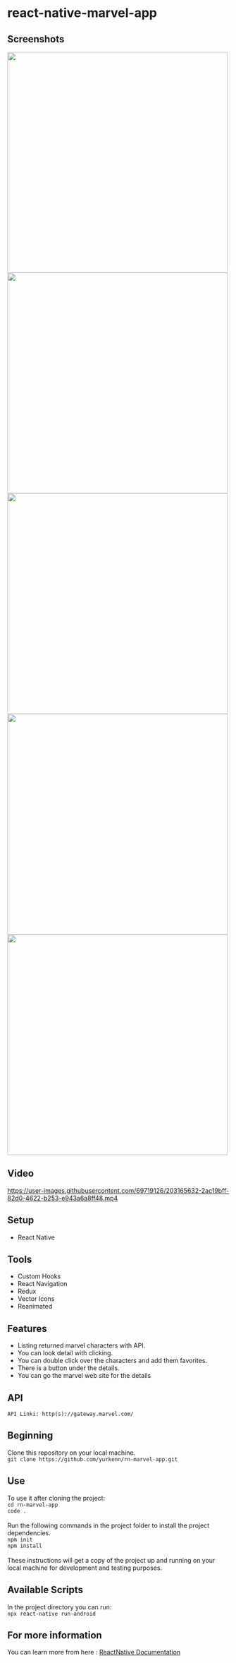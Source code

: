 # react-native-marvel-app

## Screenshots

<div>
<img src="https://user-images.githubusercontent.com/69719126/202918720-059d6aff-b1bf-4c13-b97e-fc24f7cfbc3c.png" height="500" />
<img src="https://user-images.githubusercontent.com/69719126/202918729-2a325b02-80ce-4341-bc8d-26d8e9dc8a9d.png" height="500" />
<img src="https://user-images.githubusercontent.com/69719126/202918737-abece09c-f884-4159-acb8-7db8d7d891f9.png" height="500" />
<img src="https://user-images.githubusercontent.com/69719126/202918751-0c202c37-d70c-4dd3-bfee-aaa91772e39b.png" height="500" />
<img src="https://user-images.githubusercontent.com/69719126/202918757-f3df60b2-f895-4ca5-acb9-68a63f08406d.png" height="500" />

</div>

## Video

https://user-images.githubusercontent.com/69719126/203165632-2ac19bff-82d0-4622-b253-e943a6a8ff48.mp4

## Setup

- React Native

## Tools

- Custom Hooks
- React Navigation
- Redux
- Vector Icons
- Reanimated

## Features

- Listing returned marvel characters with API.
- You can look detail with clicking.
- You can double click over the characters and add them favorites.
- There is a button under the details.
- You can go the marvel web site for the details

## API

`API Linki: http(s)://gateway.marvel.com/`

## Beginning

Clone this repository on your local machine.
<br>
`git clone https://github.com/yurkenn/rn-marvel-app.git`

## Use

To use it after cloning the project:
<br>
`cd rn-marvel-app`
<br>
`code .`
<br>
<br>
Run the following commands in the project folder to install the project dependencies.
<br>
`npm init`
<br>
`npm install`
<br>
<br>
These instructions will get a copy of the project up and running on your local machine for development and testing purposes.

## Available Scripts

In the project directory you can run:
<br>
`npx react-native run-android`

## For more information

You can learn more from here : <a href="https://reactnative.dev/">ReactNative Documentation</a>
